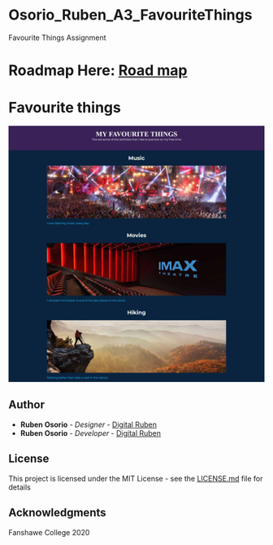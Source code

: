 # Osorio_Ruben_A3_FavouriteThings
Favourite Things Assignment

# Roadmap Here: [Road map](https://docs.google.com/document/d/1bWnd6HDA4kfdwEzliZXJ6znMDKcoT9i-DwYIa4d2JS0)

# Favourite things
![Favourite things](images/readme.jpg "Favourite things")

## Author

* **Ruben Osorio** - *Designer* - [Digital Ruben](https://github.com/digitalruben)
* **Ruben Osorio** - *Developer* - [Digital Ruben](https://github.com/digitalruben)

## License

This project is licensed under the MIT License - see the [LICENSE.md](LICENSE.md) file for details

## Acknowledgments
Fanshawe College
2020